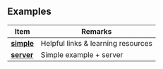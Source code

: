 ## Examples

| Item                           | Remarks                            |
| ------------------------------ | ---------------------------------- |
| **[simple](./kitchensink.ts)** | Helpful links & learning resources |
| **[server](./server.ts)**      | Simple example + server            |
